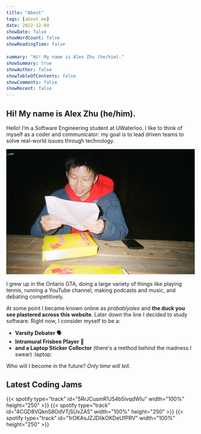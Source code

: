 ```yaml
---
title: "About"
tags: [about me]
date: 2022-12-04
showDate: false
showWordCount: false
showReadingTime: false

summary: "Hi! My name is Alex Zhu (he/him)."
showSummary: true
showAuthor: false
showTableOfContents: false
showComments: false
showRecent: false
---
```

## Hi! My name is Alex Zhu (he/him).

Hello! I’m a Software Engineering student at UWaterloo. I like to think of myself as a coder and communicator: my goal is to lead driven teams to solve real-world issues through technology.

![Polaroid picture of Alex Zhu reading something outside of Waterloo Campus Pizza.](pizza.jpg "Waterloo Campus Pizza, 2022")

I grew up in the Ontario GTA, doing a large variety of things like playing tennis, running a YouTube channel, making podcasts and music, and debating competitively.

At some point I became known online as *probablyalex* and **the duck you see plastered across this website**. Later down the line I decided to study software. Right now, I consider myself to be a:
- **Varsity Debater** 🗣️
- **Intramural Frisbee Player** :flying_disc:
- **and a Laptop Sticker Collector** (there's a method behind the madness I swear) :laptop:

Who will I become in the future? *Only time will tell.*

## Latest Coding Jams
{{< spotify type="track" id="5RrJCusmR1J54b5ivqdWIu" width="100%" height="250" >}}
{{< spotify type="track" id="4CGD8VQknS8OdVTjSUvZA5" width="100%" height="250" >}}
{{< spotify type="track" id="1rOKAsJZJDIikOKDeUfPRV" width="100%" height="250" >}}